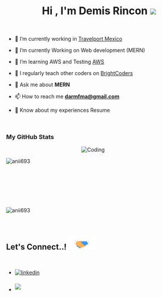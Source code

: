 <h1 align="center"><b>Hi , I'm Demis Rincon </b><img src="https://media.giphy.com/media/hvRJCLFzcasrR4ia7z/giphy.gif" width="35"></h1>
<br/>

- 🔭 I’m currently working in <a href="https://www.travelport.com/plus/es" target="blank">Travelport Mexico</a>

- 🌱 I’m currently Working on Web development (MERN)

- 🤝 I’m learning AWS and Testing <a href="https://github.com/100rabhcsmc/100DaysOfSwift" target="blank">AWS</a>

- 📝 I regularly teach other coders on  <a href="https://www.brightcoders.com" target="blank">BrightCoders</a> 

- 💬 Ask me about **MERN**

- 📫 How to reach me **darmfma@gmail.com**

- 📄 Know about my experiences Resume

<br/>
<h3>My GitHub Stats</h3>
<img align="right" alt="Coding" width="300" src="https://cdn.dribbble.com/users/1277312/screenshots/14733298/media/39b1045e593737587dd60e42c8422d1f.gif" >
<br>


<p><img align="left" src="https://github-readme-stats.vercel.app/api/top-langs?username=anii693&show_icons=true&theme=dark&locale=en&layout=compact" alt="anii693" /></p>

<br><br><br><br><br><br><br>
<p>&nbsp;<img align="left" src="https://github-readme-stats.vercel.app/api?username=anii693&show_icons=true&theme=dark&locale=en" alt="anii693" /></p>
<br>

## <b> Let's Connect..!</b><img src="https://github.com/0xAbdulKhalid/0xAbdulKhalid/raw/main/assets/mdImages/handshake.gif" width ="80">
<br>
<div align='left'>

<ul>

<li>
<a href="https://www.linkedin.com/in/demisrincon/" target="_blank">
<img src="https://img.shields.io/badge/linkedin:  DemisRincon-%2300acee.svg?color=405DE6&style=for-the-badge&logo=linkedin&logoColor=white" alt=linkedin style="margin-bottom: 5px;"/>
</a>
</li>

<br>

<li>
<a href="mailto:darmfma@gmail.com" target="_blank">
<img src="https://img.shields.io/badge/gmail:   DemisRincon-%23EA4335.svg?style=for-the-badge&logo=gmail&logoColor=white" t=mail style="margin-bottom: 5px;" />
</a>
</li>
	
</ul>
</div>

